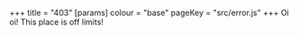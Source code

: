 +++
title = "403"
[params]
    colour = "base"
    pageKey = "src/error.js"
+++
Oi oi! This place is off limits!
